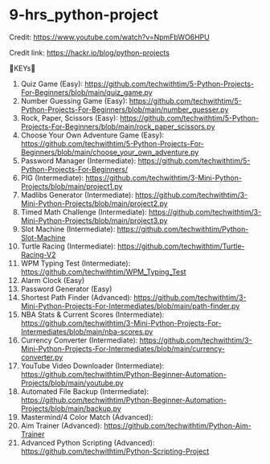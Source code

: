 # 9-hrs_python-project

Credit: https://www.youtube.com/watch?v=NpmFbWO6HPU

Credit link: https://hackr.io/blog/python-projects

🔑KEYs🔑
1. Quiz Game (Easy): https://github.com/techwithtim/5-Python-Projects-For-Beginners/blob/main/quiz_game.py
2. Number Guessing Game (Easy): https://github.com/techwithtim/5-Python-Projects-For-Beginners/blob/main/number_guesser.py
3. Rock, Paper, Scissors (Easy): https://github.com/techwithtim/5-Python-Projects-For-Beginners/blob/main/rock_paper_scissors.py
4. Choose Your Own Adventure Game (Easy): https://github.com/techwithtim/5-Python-Projects-For-Beginners/blob/main/choose_your_own_adventure.py
5. Password Manager (Intermediate): https://github.com/techwithtim/5-Python-Projects-For-Beginners/
6. PIG (Intermediate): https://github.com/techwithtim/3-Mini-Python-Projects/blob/main/project1.py
7. Madlibs Generator (Intermediate): https://github.com/techwithtim/3-Mini-Python-Projects/blob/main/project2.py
8. Timed Math Challenge (Intermediate): https://github.com/techwithtim/3-Mini-Python-Projects/blob/main/project3.py
9. Slot Machine (Intermediate): https://github.com/techwithtim/Python-Slot-Machine
10. Turtle Racing (Intermediate): https://github.com/techwithtim/Turtle-Racing-V2
11. WPM Typing Test (Intermediate): https://github.com/techwithtim/WPM_Typing_Test
12. Alarm Clock (Easy)
13. Password Generator (Easy)
14. Shortest Path Finder (Advanced): https://github.com/techwithtim/3-Mini-Python-Projects-For-Intermediates/blob/main/path-finder.py
15. NBA Stats & Current Scores (Intermediate): https://github.com/techwithtim/3-Mini-Python-Projects-For-Intermediates/blob/main/nba-scores.py
16. Currency Converter (Intermediate): https://github.com/techwithtim/3-Mini-Python-Projects-For-Intermediates/blob/main/currency-converter.py
17. YouTube Video Downloader (Intermediate): https://github.com/techwithtim/Python-Beginner-Automation-Projects/blob/main/youtube.py
18. Automated File Backup (Intermediate): https://github.com/techwithtim/Python-Beginner-Automation-Projects/blob/main/backup.py
19. Mastermind/4 Color Match (Advanced):
20. Aim Trainer (Advanced): https://github.com/techwithtim/Python-Aim-Trainer
21. Advanced Python Scripting (Advanced): https://github.com/techwithtim/Python-Scripting-Project
